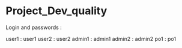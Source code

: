 # Project_Dev_quality

Login and passwords :

user1 : user1
user2 : user2
admin1 : admin1
admin2 : admin2
po1 : po1
